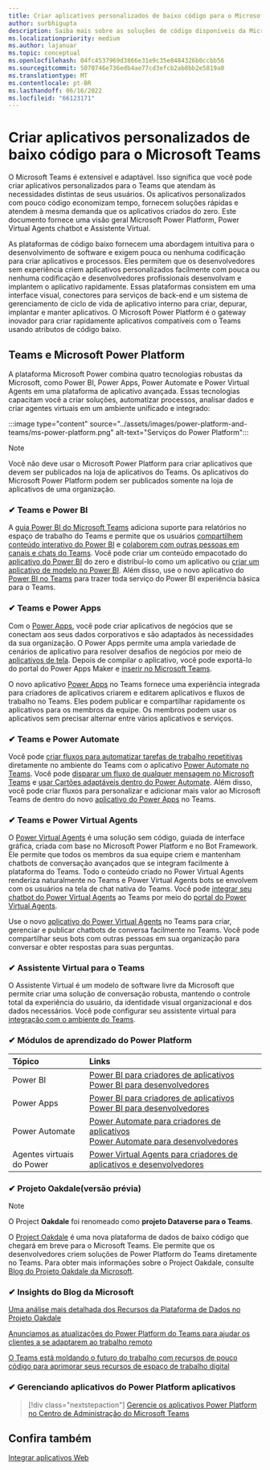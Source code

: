 ```yaml
---
title: Criar aplicativos personalizados de baixo código para o Microsoft Teams
author: surbhigupta
description: Saiba mais sobre as soluções de código disponíveis da Microsoft baixa e nenhuma solução de código com o Teams e o Microsoft Power Platform.
ms.localizationpriority: medium
ms.author: lajanuar
ms.topic: conceptual
ms.openlocfilehash: 04fc4537969d3866e31e9c35e8484326b0ccbb56
ms.sourcegitcommit: 5070746e736edb4ae77cd3efcb2ab8bb2e5819a0
ms.translationtype: MT
ms.contentlocale: pt-BR
ms.lasthandoff: 06/16/2022
ms.locfileid: "66123171"
---
```

# <a name="create-low-code-custom-apps-for-microsoft-teams"></a>Criar aplicativos personalizados de baixo código para o Microsoft Teams

O Microsoft Teams é extensível e adaptável. Isso significa que você pode criar aplicativos personalizados para o Teams que atendam às necessidades distintas de seus usuários. Os aplicativos personalizados com pouco código economizam tempo, fornecem soluções rápidas e atendem à mesma demanda que os aplicativos criados do zero. Este documento fornece uma visão geral Microsoft Power Platform, Power Virtual Agents chatbot e Assistente Virtual.

As plataformas de código baixo fornecem uma abordagem intuitiva para o desenvolvimento de software e exigem pouca ou nenhuma codificação para criar aplicativos e processos. Eles permitem que os desenvolvedores sem experiência criem aplicativos personalizados facilmente com pouca ou nenhuma codificação e desenvolvedores profissionais desenvolvam e implantem o aplicativo rapidamente. Essas plataformas consistem em uma interface visual, conectores para serviços de back-end e um sistema de gerenciamento de ciclo de vida de aplicativo interno para criar, depurar, implantar e manter aplicativos. O Microsoft Power Platform é o gateway inovador para criar rapidamente aplicativos compatíveis com o Teams usando atributos de código baixo.

## <a name="teams-and-microsoft-power-platform"></a>Teams e Microsoft Power Platform

A plataforma Microsoft Power combina quatro tecnologias robustas da Microsoft, como Power BI, Power Apps, Power Automate e Power Virtual Agents em uma plataforma de aplicativo avançada. Essas tecnologias capacitam você a criar soluções, automatizar processos, analisar dados e criar agentes virtuais em um ambiente unificado e integrado:

:::image type="content" source="../assets/images/power-platform-and-teams/ms-power-platform.png" alt-text="Serviços do Power Platform":::

> [!NOTE]
> Você não deve usar o Microsoft Power Platform para criar aplicativos que devem ser publicados na loja de aplicativos do Teams. Os aplicativos do Microsoft Power Platform podem ser publicados somente na loja de aplicativos de uma organização.

### <a name="-teams-and-power-bi"></a>✔ Teams e Power BI

A [guia Power BI do Microsoft Teams](https://powerbi.microsoft.com/blog/announcing-new-power-bi-tab-for-microsoft-teams/) adiciona suporte para relatórios no espaço de trabalho do Teams e permite que os usuários [compartilhem conteúdo interativo do Power BI](/power-bi/collaborate-share/service-embed-report-microsoft-teams) e [colaborem com outras pessoas em canais e chats do Teams](/power-bi/collaborate-share/service-collaborate-microsoft-teams). Você pode criar um conteúdo empacotado do [aplicativo do Power BI](/power-bi/collaborate-share/service-create-distribute-apps) do zero e distribuí-lo como um aplicativo ou [criar um aplicativo de modelo no Power BI](/power-bi/connect-data/service-template-apps-create). Além disso, use o novo aplicativo do [Power BI no Teams](https://go.microsoft.com/fwlink/?linkid=2143643) para trazer toda serviço do Power BI experiência básica para o Teams.

### <a name="-teams-and-power-apps"></a>✔ Teams e Power Apps

Com o [Power Apps](/powerapps/powerapps-overview), você pode criar aplicativos de negócios que se conectam aos seus dados corporativos e são adaptados às necessidades da sua organização.  O Power Apps permite uma ampla variedade de cenários de aplicativo para resolver desafios de negócios por meio de [aplicativos de tela](/powerapps/maker/#canvas-apps). Depois de compilar o aplicativo, você pode exportá-lo do portal do Power Apps Maker e [inserir no Microsoft Teams](/power-platform/admin/embed-app-teams).

O novo aplicativo [Power Apps](https://go.microsoft.com/fwlink/?linkid=2143374) no Teams fornece uma experiência integrada para criadores de aplicativos criarem e editarem aplicativos e fluxos de trabalho no Teams. Eles podem publicar e compartilhar rapidamente os aplicativos para os membros da equipe. Os membros podem usar os aplicativos sem precisar alternar entre vários aplicativos e serviços.

### <a name="-teams-and-power-automate"></a>✔ Teams e Power Automate

Você pode [criar fluxos para automatizar tarefas de trabalho repetitivas](https://flow.microsoft.com/connectors/shared_teams/microsoft-teams/) diretamente no ambiente do Teams com o aplicativo [Power Automate no Teams](/power-automate/flows-teams). Você pode [disparar um fluxo de qualquer mensagem no Microsoft Teams](/power-automate/trigger-flow-teams-message) e [usar Cartões adaptáveis dentro do Power Automate](/power-automate/create-adaptive-cards). Além disso, você pode criar fluxos para personalizar e adicionar mais valor ao Microsoft Teams de dentro do novo [aplicativo do Power Apps](https://go.microsoft.com/fwlink/?linkid=2143539) no Teams.

### <a name="-teams-and-power-virtual-agents"></a>✔ Teams e Power Virtual Agents

O [Power Virtual Agents](/power-virtual-agents/fundamentals-what-is-power-virtual-agents) é uma solução sem código, guiada de interface gráfica, criada com base no Microsoft Power Platform e no Bot Framework. Ele permite que todos os membros da sua equipe criem e mantenham chatbots de conversação avançados que se integram facilmente à plataforma do Teams. Todo o conteúdo criado no Power Virtual Agents renderiza naturalmente no Teams e Power Virtual Agents bots se envolvem com os usuários na tela de chat nativa do Teams. Você pode [integrar seu chatbot do Power Virtual Agents](/power-virtual-agents/publication-add-bot-to-microsoft-teams) ao Teams por meio do [portal do Power Virtual Agents](https://powervirtualagents.microsoft.com).

Use o novo [aplicativo do Power Virtual Agents](https://aka.ms/pva-teams-docs) no Teams para criar, gerenciar e publicar chatbots de conversa facilmente no Teams. Você pode compartilhar seus bots com outras pessoas em sua organização para conversar e obter respostas para suas perguntas.

### <a name="-virtual-assistant-for-teams"></a>✔ Assistente Virtual para o Teams

O Assistente Virtual é um modelo de software livre da Microsoft que permite criar uma solução de conversação robusta, mantendo o controle total da experiência do usuário, da identidade visual organizacional e dos dados necessários. Você pode configurar seu assistente virtual para [integração com o ambiente do Teams](https://microsoft.github.io/botframework-solutions/clients-and-channels/tutorials/enable-teams/1-intro).

### <a name="-power-platform-learn-modules"></a>✔ Módulos de aprendizado do Power Platform

|  Tópico  |  Links  |
|:---------|:----------------------|
|Power BI|[Power BI para criadores de aplicativos](/learn/browse/?expanded=power-platform&products=power-bi&roles=maker)</br>[Power BI para desenvolvedores](/learn/browse/?expanded=power-platform&products=power-bi&roles=developer)|
|Power Apps|[Power BI para criadores de aplicativos](/learn/browse/?products=power-apps&roles=maker)</br>[Power BI para desenvolvedores](/learn/browse/?products=power-apps)|
|Power Automate|[Power Automate para criadores de aplicativos](/learn/browse/?expanded=power-platform&products=power-automate&roles=maker)</br>[Power Automate para desenvolvedores](/learn/browse/?expanded=power-platform&products=power-automate&roles=developer)|
|Agentes virtuais do Power|[Power Virtual Agents para criadores de aplicativos e desenvolvedores](/learn/browse/?products=power-virtual-agents&expanded=power-platform&roles=maker)|

### <a name="-project-oakdale-preview"></a>✔ Projeto Oakdale(versão prévia)

> [!NOTE]
> O Project **Oakdale** foi renomeado como **projeto Dataverse para o Teams**.

O [Project Oakdale](https://techcommunity.microsoft.com/t5/microsoft-teams-blog/teams-is-shaping-the-future-of-work-with-low-code-features-to/ba-p/1507180
) é uma nova plataforma de dados de baixo código que chegará em breve para o Microsoft Teams. Ele permite que os desenvolvedores criem soluções de Power Platform do Teams diretamente no Teams. Para obter mais informações sobre o Project Oakdale, consulte [Blog do Projeto Oakdale da Microsoft](https://powerapps.microsoft.com/blog/introducing-project-oakdale-a-new-low-code-data-platform-for-microsoft-teams).

### <a name="-microsoft-blog-insights"></a>✔ Insights do Blog da Microsoft

[Uma análise mais detalhada dos Recursos da Plataforma de Dados no Projeto Oakdale](https://powerapps.microsoft.com/blog/a-closer-look-at-data-platform-capabilities-in-project-oakdale/)

[Anunciamos as atualizações do Power Platform do Teams para ajudar os clientes a se adaptarem ao trabalho remoto](https://cloudblogs.microsoft.com/powerplatform/2020/05/19/announcing-power-platform-and-teams-updates-to-help-customers-adapt-to-remote-work/)

[O Teams está moldando o futuro do trabalho com recursos de pouco código para aprimorar seus recursos de espaço de trabalho digital](https://techcommunity.microsoft.com/t5/microsoft-teams-blog/teams-is-shaping-the-future-of-work-with-low-code-features-to/ba-p/1507180)

### <a name="-managing-power-platform-apps"></a>✔ Gerenciando aplicativos do Power Platform aplicativos

> [!div class="nextstepaction"]
> [Gerencie os aplicativos Power Platform no Centro de Administração do Microsoft Teams](/microsoftteams/manage-power-platform-apps)

## <a name="see-also"></a>Confira também

[Integrar aplicativos Web](~/samples/integrate-web-apps-overview.md)
